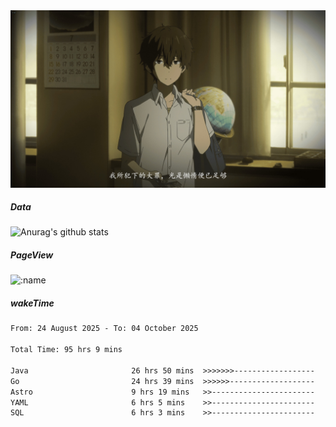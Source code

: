 
<img src="./static/index.jpg" alt="index">

##### Data

![Anurag's github stats](https://github-readme-stats.vercel.app/api?username=whyneh&show_icons=true&hide_border=ture&theme=tokyonight)

##### PageView
![:name](https://count.getloli.com/get/@:whyneh?theme=gelbooru)

##### wakeTime

<!--START_SECTION:waka-->

```txt
From: 24 August 2025 - To: 04 October 2025

Total Time: 95 hrs 9 mins

Java                       26 hrs 50 mins  >>>>>>>------------------   28.21 %
Go                         24 hrs 39 mins  >>>>>>-------------------   25.91 %
Astro                      9 hrs 19 mins   >>-----------------------   09.80 %
YAML                       6 hrs 5 mins    >>-----------------------   06.40 %
SQL                        6 hrs 3 mins    >>-----------------------   06.36 %
```

<!--END_SECTION:waka-->
